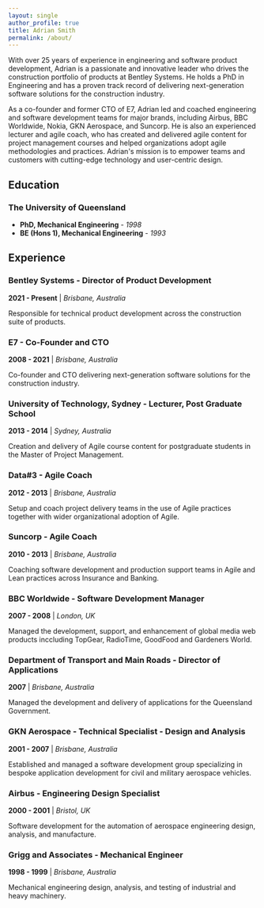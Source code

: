 ```yaml
---
layout: single
author_profile: true
title: Adrian Smith
permalink: /about/
---
```


With over 25 years of experience in engineering and software product development, Adrian is a passionate and innovative leader who drives the construction portfolio of products at Bentley Systems. He holds a PhD in Engineering and has a proven track record of delivering next-generation software solutions for the construction industry.

As a co-founder and former CTO of E7, Adrian led and coached engineering and software development teams for major brands, including Airbus, BBC Worldwide, Nokia, GKN Aerospace, and Suncorp. He is also an experienced lecturer and agile coach, who has created and delivered agile content for project management courses and helped organizations adopt agile methodologies and practices. Adrian's mission is to empower teams and customers with cutting-edge technology and user-centric design.

## Education

### The University of Queensland
- **PhD, Mechanical Engineering** - *1998*
- **BE (Hons 1), Mechanical Engineering** - *1993*

## Experience

### Bentley Systems - Director of Product Development
**2021 - Present** | *Brisbane, Australia*

Responsible for technical product development across the construction suite of products.

### E7 - Co-Founder and CTO
**2008 - 2021** | *Brisbane, Australia*

Co-founder and CTO delivering next-generation software solutions for the construction industry.

### University of Technology, Sydney - Lecturer, Post Graduate School
**2013 - 2014** | *Sydney, Australia*

Creation and delivery of Agile course content for postgraduate students in the Master of Project Management.

### Data#3 - Agile Coach
**2012 - 2013** | *Brisbane, Australia*

Setup and coach project delivery teams in the use of Agile practices together with wider organizational adoption of Agile.

### Suncorp - Agile Coach
**2010 - 2013** | *Brisbane, Australia*

Coaching software development and production support teams in Agile and Lean practices across Insurance and Banking.

### BBC Worldwide - Software Development Manager
**2007 - 2008** | *London, UK*

Managed the development, support, and enhancement of global media web products inccluding TopGear, RadioTime, GoodFood and Gardeners World.

### Department of Transport and Main Roads - Director of Applications
**2007** | *Brisbane, Australia*

Managed the development and delivery of applications for the Queensland Government.

### GKN Aerospace - Technical Specialist - Design and Analysis
**2001 - 2007** | *Brisbane, Australia*

Established and managed a software development group specializing in bespoke application development for civil and military aerospace vehicles.

### Airbus - Engineering Design Specialist
**2000 - 2001** | *Bristol, UK*

Software development for the automation of aerospace engineering design, analysis, and manufacture.

### Grigg and Associates - Mechanical Engineer
**1998 - 1999** | *Brisbane, Australia*

Mechanical engineering design, analysis, and testing of industrial and heavy machinery.
